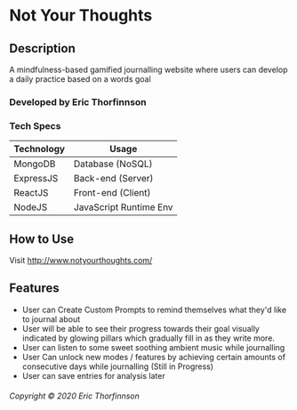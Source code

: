 # Not Your Thoughts
## Description
A mindfulness-based gamified journalling website where users can develop a daily practice based on a words goal
### Developed by Eric Thorfinnson


### Tech Specs
Technology | Usage
---------- | ------
MongoDB    | Database (NoSQL)
ExpressJS  | Back-end (Server)
ReactJS    | Front-end (Client)
NodeJS     | JavaScript Runtime Env

## How to Use
Visit http://www.notyourthoughts.com/


## Features
* User can Create Custom Prompts to remind themselves what they'd like to journal about
* User will be able to see their progress towards their goal visually indicated by glowing pillars which gradually fill in as they write more. 
* User can listen to some sweet soothing ambient music while journalling
* User Can unlock new modes / features by achieving certain amounts of consecutive days while journalling (Still in Progress)
* User can save entries for analysis later




###### Copyright &copy; 2020 Eric Thorfinnson
